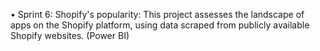 •	Sprint 6: Shopify's popularity: This project assesses the landscape of apps on the Shopify platform, using data scraped from publicly available Shopify websites. (Power BI)
